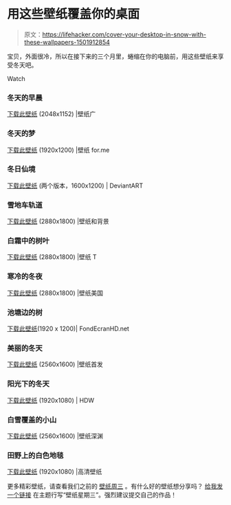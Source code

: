# 用这些壁纸覆盖你的桌面

> 原文：<https://lifehacker.com/cover-your-desktop-in-snow-with-these-wallpapers-1501912854>

宝贝，外面很冷，所以在接下来的三个月里，蜷缩在你的电脑前，用这些壁纸来享受冬天吧。

Watch

### 冬天的早晨

[下载此壁纸](http://wallpaperswide.com/winter_morning_3-wallpapers.html) (2048x1152) |壁纸广

### 冬天的梦

[下载此壁纸](http://wallpapersfor.me/winter-dream/) (1920x1200) |壁纸 for.me

### 冬日仙境

[下载此壁纸](http://nuahs.deviantart.com/art/Winter-Wonderland-2-70660005) (两个版本，1600x1200) | DeviantART

### 雪地车轨道

[下载此壁纸](http://www.upwallpapers.net/winter-sun-nature/) (2880x1800) |壁纸和背景

### 白霜中的树叶

[下载此壁纸](http://www.wallpapert.com/wallpaper/leaves-in-hoarfrost.html) (2880x1800) |壁纸 T

### 寒冷的冬夜

[下载此壁纸](http://wallpapersus.com/a-cold-winter-night-forest-way/) (2880x1800) |壁纸美国

### 池塘边的树

[下载此壁纸](http://www.fondecranhd.net/arbre-par-un-etang-reflete-en-hiver/)(1920 x 1200)| FondEcranHD.net

### 美丽的冬天

[下载此壁纸](http://wallpapers-start.com/wallpaper/Beautiful-Winter-20/) (2560x1600) |壁纸首发

### 阳光下的冬天

[下载此壁纸](http://hdw.eweb4.com/out/1047842.html) (1920x1080) | HDW

### 白雪覆盖的小山

[下载此壁纸](http://wall.alphacoders.com/big.php?i=117040) (2560x1600) |壁纸深渊

### 田野上的白色地毯

[下载此壁纸](http://1hdwallpapers.com/white_carpet_over_fields_in_winter-wallpaper.html) (1920x1080) |高清壁纸

更多精彩壁纸，请查看我们之前的 [壁纸周三](http://lifehacker.com/#%21wallpaperwednesday) 。有什么好的壁纸想分享吗？ [给我发一个链接](mailto:adachis@lifehacker.com) 在主题行写“壁纸星期三”。强烈建议提交自己的作品！